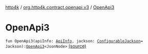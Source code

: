 [http4k](../index.md) / [org.http4k.contract.openapi.v3](index.md) / [OpenApi3](./-open-api3.md)

# OpenApi3

`fun OpenApi3(apiInfo: `[`ApiInfo`](../org.http4k.contract.openapi/-api-info/index.md)`, jackson: `[`ConfigurableJackson`](../org.http4k.format/-configurable-jackson/index.md)` = Jackson): `[`OpenApi3`](-open-api3/index.md)`<JsonNode>` [(source)](https://github.com/http4k/http4k/blob/master/http4k-format-jackson/src/main/kotlin/org/http4k/contract/openapi/v3/jacksonExt.kt#L9)